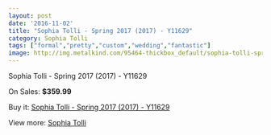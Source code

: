 ```yaml
---
layout: post
date: '2016-11-02'
title: "Sophia Tolli - Spring 2017 (2017) - Y11629"
category: Sophia Tolli
tags: ["formal","pretty","custom","wedding","fantastic"]
image: http://img.metalkind.com/95464-thickbox_default/sophia-tolli-spring-2017-2017-y11629.jpg
---
```

Sophia Tolli - Spring 2017 (2017) - Y11629

On Sales: **$359.99**
<a href="https://www.metalkind.com/en/sophia-tolli/22229-sophia-tolli-spring-2017-2017-y11629.html"><amp-img layout="responsive" width="600" height="600" src="//img.metalkind.com/95464-thickbox_default/sophia-tolli-spring-2017-2017-y11629.jpg" alt="Sophia Tolli - Spring 2017 (2017) - Y11629 0" /></a>
<a href="https://www.metalkind.com/en/sophia-tolli/22229-sophia-tolli-spring-2017-2017-y11629.html"><amp-img layout="responsive" width="600" height="600" src="//img.metalkind.com/95466-thickbox_default/sophia-tolli-spring-2017-2017-y11629.jpg" alt="Sophia Tolli - Spring 2017 (2017) - Y11629 1" /></a>

Buy it: [Sophia Tolli - Spring 2017 (2017) - Y11629](https://www.metalkind.com/en/sophia-tolli/22229-sophia-tolli-spring-2017-2017-y11629.html "Sophia Tolli - Spring 2017 (2017) - Y11629")

View more: [Sophia Tolli](https://www.metalkind.com/en/184-sophia-tolli "Sophia Tolli")